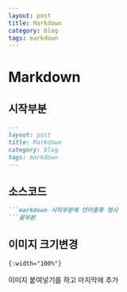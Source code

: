 ```yaml
---
layout: post
title: Markdown
category: blog
tags: markdown
---
```

# Markdown

## 시작부분
```markdown
---
layout: post
title: Markdown
category: blog
tags: markdown
---
```

## 소스코드
```markdown
```markdown 시작부분에 언어종류 명시
```끝부분
```

## 이미지 크기변경
```markdown
{:width="100%"}
```
이미지 붙여넣기를 하고 마지막에 추가
